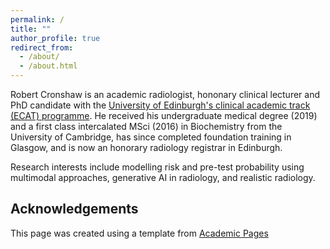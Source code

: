 ```yaml
---
permalink: /
title: ""
author_profile: true
redirect_from: 
  - /about/
  - /about.html
---
```


Robert Cronshaw is an academic radiologist, hononary clinical lecturer and PhD candidate with the [University of Edinburgh's clinical academic track (ECAT) programme](https://medicine-vet-medicine.ed.ac.uk/our-research/cmvm-research-support/translation-commercialisation/edinburgh-clinical-academic-track/ecat-i). He received his undergraduate medical degree (2019) and a first class intercalated MSci (2016) in Biochemistry from the University of Cambridge, has since completed foundation training in Glasgow, and is now an honorary radiology registrar in Edinburgh. 

Research interests include modelling risk and pre-test probability using multimodal approaches, generative AI in radiology, and realistic radiology.  



Acknowledgements
------
This page was created using a template from [Academic Pages](https://academicpages.github.io/)

